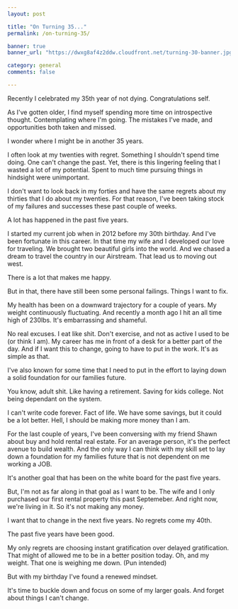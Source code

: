 ```yaml
---
layout: post

title: "On Turning 35..."
permalink: /on-turning-35/

banner: true
banner_url: "https://dwxg8af4z2ddw.cloudfront.net/turning-30-banner.jpg"

category: general
comments: false

---
```


Recently I celebrated my 35th year of not dying. Congratulations self.

As I've gotten older, I find myself spending more time on introspective thought. Contemplating where I'm going. The mistakes I've made, and opportunities both taken and missed. 

I wonder where I might be in another 35 years.

I often look at my twenties with regret. Something I shouldn't spend time doing. One can't change the past. Yet, there is this lingering feeling that I wasted a lot of my potential. Spent to much time pursuing things in hindsight were unimportant.

I don't want to look back in my forties and have the same regrets about my thirties that I do about my twenties. For that reason, I've been taking stock of my failures and successes these past couple of weeks.

A lot has happened in the past five years.

I started my current job when in 2012 before my 30th birthday. And I've been fortunate in this career. In that time my wife and I developed our love for traveling. We brought two beautiful girls into the world. And we chased a dream to travel the country in our Airstream. That lead us to moving out west.

There is a lot that makes me happy.

But in that, there have still been some personal failings. Things I want to fix. 

My health has been on a downward trajectory for a couple of years. My weight continuously fluctuating. And recently a month ago I hit an all time high of 230lbs. It's embarrassing and shameful.

No real excuses. I eat like shit. Don't exercise, and not as active I used to be (or think I am). My career has me in front of a desk for a better part of the day. And if I want this to change, going to have to put in the work. It's as simple as that.

I've also known for some time that I need to put in the effort to laying down a solid foundation for our families future. 

You know, adult shit. Like having a retirement. Saving for kids college. Not being dependant on the system.

I can't write code forever. Fact of life. We have some savings, but it could be a lot better. Hell, I should be making more money than I am. 

For the last couple of years, I've been conversing with my friend Shawn about buy and hold rental real estate. For an average person, it's the perfect avenue to build wealth. And the only way I can think with my skill set to lay down a foundation for my families future that is not dependent on me working a JOB.

It's another goal that has been on the white board for the past five years.

But, I'm not as far along in that goal as I want to be. The wife and I only purchased our first rental property this past Septemeber. And right now, we're living in it. So it's not making any money. 

I want that to change in the next five years. No regrets come my 40th.

The past five years have been good. 

My only regrets are choosing instant gratification over delayed gratification. That might of allowed me to be in a better position today. Oh, and my weight. That one is weighing me down. (Pun intended)

But with my birthday I've found a renewed mindset. 

It's time to buckle down and focus on some of my larger goals. And forget about things I can't change.
